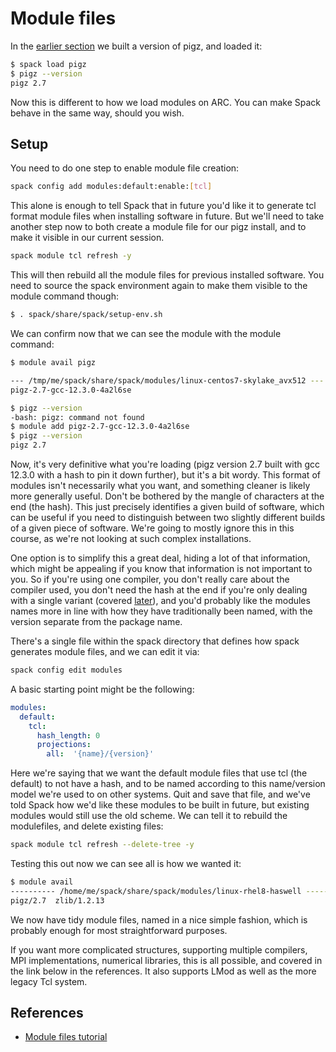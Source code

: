 # Module files

In the [earlier section](testinstall) we built a version of pigz, and loaded it:

```bash
$ spack load pigz
$ pigz --version
pigz 2.7
```

Now this is different to how we load modules on ARC.  You can make Spack behave
in the same way, should you wish.

## Setup

You need to do one step to enable module file creation:

```bash
spack config add modules:default:enable:[tcl]
```

This alone is enough to tell Spack that in future you'd like it to generate tcl
format module files when installing software in future.  But we'll need to take
another step now to both create a module file for our pigz install, and to make
it visible in our current session.

```bash
spack module tcl refresh -y
```

This will then rebuild all the module files for previous installed software.
You need to source the spack environment again to make them visible to the
module command though:

```bash
$ . spack/share/spack/setup-env.sh
```

We can confirm now that we can see the module with the module command:

```bash
$ module avail pigz

--- /tmp/me/spack/share/spack/modules/linux-centos7-skylake_avx512 ---
pigz-2.7-gcc-12.3.0-4a2l6se

$ pigz --version
-bash: pigz: command not found
$ module add pigz-2.7-gcc-12.3.0-4a2l6se
$ pigz --version
pigz 2.7
```

Now, it's very definitive what you're loading (pigz version 2.7 built with gcc
12.3.0 with a hash to pin it down further), but it's a bit wordy.  This format
of modules isn't necessarily what you want, and something cleaner is likely
more generally useful.  Don't be bothered by the mangle of characters at the
end (the hash).  This just precisely identifies a given build of software,
which can be useful if you need to distinguish between two slightly different
builds of a given piece of software.  We're going to mostly ignore this in this
course, as we're not looking at such complex installations.

One option is to simplify this a great deal, hiding a lot of that information,
which might be appealing if you know that information is not important to you.
So if you're using one compiler, you don't really care about the compiler used,
you don't need the hash at the end if you're only dealing with a single variant
(covered [later](advanced:spack:variants)), and you'd probably like the modules
names more in line with how they have traditionally been named, with the
version separate from the package name.

There's a single file within the spack directory that defines how spack
generates module files, and we can edit it via:

```bash
spack config edit modules
```

A basic starting point might be the following:

```yaml
modules:
  default:
    tcl:
      hash_length: 0
      projections:
        all:  '{name}/{version}'
```

Here we're saying that we want the default module files that use tcl (the
default) to not have a hash, and to be named according to this name/version
model we're used to on other systems.  Quit and save that file, and we've told
Spack how we'd like these modules to be built in future, but existing modules
would still use the old scheme.  We can tell it to rebuild the modulefiles, and
delete existing files:

```bash
spack module tcl refresh --delete-tree -y
```

Testing this out now we can see all is how we wanted it:

```bash
$ module avail
---------- /home/me/spack/share/spack/modules/linux-rhel8-haswell -----------
pigz/2.7  zlib/1.2.13
```

We now have tidy module files, named in a nice simple fashion, which is
probably enough for most straightforward purposes.

If you want more complicated structures, supporting multiple compilers, MPI
implementations, numerical libraries, this is all possible, and covered in the
link below in the references.  It also supports LMod as well as the more legacy
Tcl system.

## References

- [Module files tutorial](https://spack-tutorial.readthedocs.io/en/latest/tutorial_modules.html)
